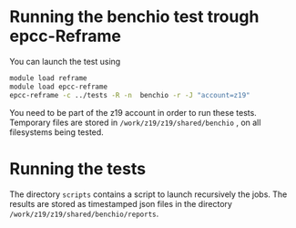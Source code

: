 # Running the benchio test trough epcc-Reframe

You can launch the test using

```bash 
module load reframe
module load epcc-reframe
epcc-reframe -c ../tests -R -n  benchio -r -J "account=z19"
```
You need to be part of the z19 account in order to run these tests.
Temporary files are stored in `/work/z19/z19/shared/benchio` , on all filesystems being tested.

# Running the tests
The directory `scripts` contains a script to launch recursively the jobs.
The results are stored as timestamped json files in the directory `/work/z19/z19/shared/benchio/reports`.